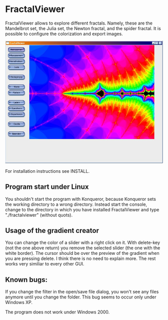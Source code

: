# FractalViewer

FractalViewer allows to explore different fractals. Namely, these are the
Mandelbrot set, the Julia set, the Newton fractal, and the spider fractal. It is
possible to configure the colorization and export images.

![screenshot](./fractalviewer01.jpg)

For installation instructions see INSTALL.

## Program start under Linux

You shouldn't start the program with Konqueror, because Konqueror
sets the working directory to a wrong directory. Instead start the
console, change to the directory in which you have installed
FractalViewer and type "./fractalviewer" (without quots).

## Usage of the gradient creator

You can change the color of a slider with a right click on it. With
delete-key (not the one above return) you remove the selected slider
(the one with the white border). The cursor should be over the
preview of the gradient when you are pressing delete.
I think there is no need to explain more. The rest works very
similiar to every other GUI.

## Known bugs:

If you change the filter in the open/save file dialog, you won't see
any files anymore until you change the folder. This bug seems to
occur only under Windows XP.

The program does not work under Windows 2000.

